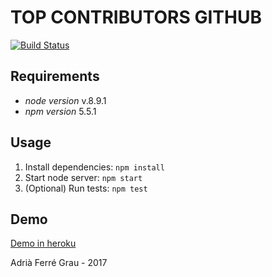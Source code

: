 # TOP CONTRIBUTORS GITHUB

[![Build Status](https://travis-ci.org/adriaferre/top_contributors_github.svg?branch=master)](https://travis-ci.org/adriaferre/top_contributors_github)

## Requirements

+ *node version* v.8.9.1
+ *npm version* 5.5.1

## Usage
1. Install dependencies: ```npm install```
2. Start node server: ```npm start```
3. (Optional) Run tests: ```npm test```

## Demo
[Demo in heroku](https://topcontributors.herokuapp.com/contributors?city=Barcelona)

Adrià Ferré Grau - 2017